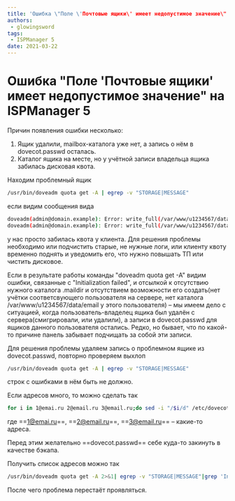 ```yaml
---
title: 'Ошибка \"Поле \'Почтовые ящики\' имеет недопустимое значение\" на ISPManager 5'
authors: 
 - glowingsword
tags:
 - ISPManager 5
date: 2021-03-22
---
```


# Ошибка "Поле 'Почтовые ящики' имеет недопустимое значение" на ISPManager 5

Причин появления ошибки несколько:
1. Ящик удалили, mailbox-каталога уже нет, а запись о нём в dovecot.passwd осталась.
2. Каталог ящика на месте, но у учётной записи владельца ящика забилась дисковая квота.

Находим проблемный ящик 

```bash
/usr/bin/doveadm quota get -A | egrep -v "STORAGE|MESSAGE"
```

если видим сообщения вида


```bash
doveadm(admin@domain.example): Error: write_full(/var/www/u1234567/data/email/domain.example/admin/.maildir/maildirsizeourgood.server.31383.73e519672ce25b51) failed: Disk quota exceeded
doveadm(admin@domain.example): Error: write_full(/var/www/u1234567/data/email/domain.example/admin/.maildir/maildirsizeourgood.server.31383.f9447c4a678e2a72) failed: Disk quota exceeded
```

у нас просто забилась квота у клиента. Для решения проблемы необходимо или подчистить старые, не нужные логи, или клиенту квоту временно поднять и уведомить его, что нужно повышать ТП или чистить дисковое.

Если в результате работы команды "doveadm quota get -A" видим ошибки, связанные с "Initialization failed", и отсылкой к отсутствию нужного каталога .maildir и отсутствием возможности его создать(нет учётки соответсвующего пользователя на сервере, нет каталога /var/www/u1234567/data/email у этого пользователя) – мы имеем дело с ситуацией, когда пользователь-владелец ящика был удалён с сервера(смигрировали, или удалили), а записи в dovecot.passwd для ящиков данного пользователя остались. Редко, но бывает, что по какой-то причине панель забывает подчищать за собой эти записи.

Для решения проблемы удаляем запись о проблемном ящике из  dovecot.passwd, повторно проверяем выхлоп 

```bash
/usr/bin/doveadm quota get -A | egrep -v "STORAGE|MESSAGE"
```

строк с ошибками в нём быть не должно.

Если адресов много, то можно сделать так

```bash
for i in 1@emai.ru 2@email.ru 3@email.ru;do sed -i "/$i/d" /etc/dovecot/dovecot.passwd;done
```

где ==1@emai.ru==, ==2@email.ru==, ==3@email.ru== – какие-то адреса. 

Перед этим желательно ==dovecot.passwd== себе куда-то закинуть в качестве бэкапа.

Получить список адресов можно так

```bash
/usr/bin/doveadm quota get -A 2>&1| egrep -v "STORAGE|MESSAGE"|grep 'Initialization failed'|awk '{print $4}'
```

После чего проблема перестаёт проявляться.